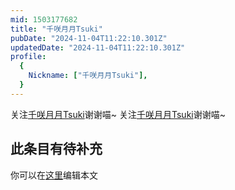 ```yaml
---
mid: 1503177682
title: "千咲月月Tsuki"
pubDate: "2024-11-04T11:22:10.301Z"
updatedDate: "2024-11-04T11:22:10.301Z"
profile:
  {
    Nickname: ["千咲月月Tsuki"],
  }
---
```


关注[千咲月月Tsuki](https://space.bilibili.com/1503177682)谢谢喵~ 关注[千咲月月Tsuki](https://space.bilibili.com/1503177682)谢谢喵~

## 此条目有待补充
你可以在[这里](https://github.com/Yuhanawa/VTuber.ICU/edit/master/src/content/v/千咲月月Tsuki/index.md)编辑本文
